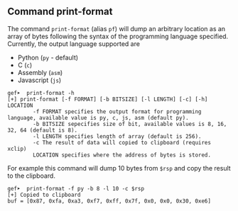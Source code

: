 ## Command print-format ##

The command `print-format` (alias `pf`) will dump an arbitrary location as an
array of bytes following the syntax of the programming language
specified. Currently, the output language supported are

 - Python (`py` - default)
 - C (`c`)
 - Assembly (`asm`)
 - Javascript (`js`)


```
gef➤  print-format -h
[+] print-format [-f FORMAT] [-b BITSIZE] [-l LENGTH] [-c] [-h] LOCATION
        -f FORMAT specifies the output format for programming language, available value is py, c, js, asm (default py).
        -b BITSIZE sepecifies size of bit, available values is 8, 16, 32, 64 (default is 8).
        -l LENGTH specifies length of array (default is 256).
        -c The result of data will copied to clipboard (requires xclip)
        LOCATION specifies where the address of bytes is stored.
```

For example this command will dump 10 bytes from `$rsp` and copy the result to the clipboard.

```
gef➤  print-format -f py -b 8 -l 10 -c $rsp
[+] Copied to clipboard
buf = [0x87, 0xfa, 0xa3, 0xf7, 0xff, 0x7f, 0x0, 0x0, 0x30, 0xe6]
```
